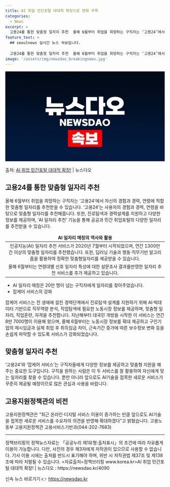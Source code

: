 ```yaml
---
title: AI 취업 민간포털 대대적 확장으로 변화 주목
categories:
  - News
excerpt: >
  고용24를 통한 맞춤형 일자리 추천  올해 6월부터 취업을 희망하는 구직자는 ‘고용24’에서 자신의 경험과 …
feature_text: >
  ## seoulnews 실시간 뉴스 속보입니다.

  고용24를 통한 맞춤형 일자리 추천  올해 6월부터 취업을 희망하는 구직자는 ‘고용24’에서 자신의 경험과 …
image: '/assets/img/newsdao_breakingnews.jpg'
---
```


![뉴스다오 속보](/assets/img/newsdao_breakingnews.jpg)

<p>출처: <a href="https://newsdao.kr/4090" rel="dofollow">AI 취업 민간포털 대대적 확장!</a> | 뉴스다오</p>

<h2 data-ke-size="size26">고용24를 통한 맞춤형 일자리 추천</h2>
<p data-ke-size="size16">올해 6월부터 취업을 희망하는 구직자는 ‘고용24’에서 자신의 경험과 경력, 연령에 적합한 맞춤형 일자리를 추천받을 수 있습니다. ‘고용24’는 사용자의 경험과 경력, 연령을 바탕으로 맞춤형 일자리를 추천해줍니다. 또한, 진로탐색과 경력설계를 지원하고 다양한 정보를 제공하며, ‘AI 일자리 추천’ 기능을 통해 공공과 민간 취업포털의 다양한 일자리를 추천받을 수 있습니다.</p>
<table>
<thead>
<tr>
<td style="text-align: center; height: 17px;"><b>AI 일자리 매칭의 역사와 활용</b></td>
</tr>
</thead>
<tbody>
<tr>
<td style="text-align: center; height: 17px;">인공지능(AI) 일자리 추천 서비스가 2020년 7월부터 시작되었으며, 연간 1300만 건 이상의 맞춤형 일자리를 추천했습니다. 또한, 딥러닝 기술과 행동·직무기반 알고리즘을 활용하여 정확한 맞춤형일자리를 제공받을 수 있습니다.</td>
</tr>
<tr>
<td style="text-align: center; height: 17px;">올해 6월부터는 연령대별 선호 일자리 특성에 대한 설문조사 결과를반영한 일자리 추천 서비스를 추가 제공하고 있습니다.</td>
</tr>
</tbody>
</table>
<ul>
<li>AI 일자리 매칭은 20만 명이 넘는 구직자에게 일자리를 찾아주었습니다.</li>
<li>잡케어 서비스의 강화</li>
</ul>
<p data-ke-size="size16">잡케어 서비스는 전 생애에 걸친 경력단계에서 진로탐색·설계를 지원하기 위해 AI·빅데이터 기반으로 직무역량 분석, 직업탐색에 필요한 노동시장 정보를 제공하며, 맞춤형 일자리, 직업훈련, 자격을 추천합니다. 지난해부터 대국민 개방을 시작한 이 서비스는 연간 8만 7000명이 이용해 왔으며, 올해 6월부터는 노동시장 정보를 확대 제공하고 구인기업의 제시임금과 실제 취업 후 취득임금 차이, 근속기간 증가에 따른 보수정보 변화 등을 손쉽게 파악할 수 있도록 서비스가 강화되었습니다.</p>
<h2 data-ke-size="size26">맞춤형 일자리 추천</h2>
<p data-ke-size="size16">‘고용24’와 ‘잡케어 서비스’는 구직자들에게 다양한 정보를 제공하고 맞춤형 지원을 해주는 중요한 도구입니다. 구직을 원하는 사람은 이 두 서비스를 잘 활용하여 자신에게 맞는 일자리를 찾을 수 있습니다. 뿐만 아니라 앞으로도 AI기술을 접목한 새로운 서비스가 꾸준히 제공될 예정이므로 많은 관심과 사용을 바랍니다.</p>
<h2 data-ke-size="size26">고용지원정책관의 비전</h2>
<p data-ke-size="size16">고용지원정책관은 “최근 온라인·디지털 서비스 이용이 증가하는 만큼 앞으로도 AI기술을 접목한 새로운 서비스를 수요자의 의견을 반영해 확대하겠다”고 밝혔습니다. 고용노동부 고용지원정책관 고용서비스기반과(044-202-7683)</p>
<hr>
<p data-ke-size="size16">정책브리핑의 정책뉴스자료는 「공공누리 제1유형:출처표시」의 조건에 따라 자유롭게 이용이 가능합니다. 다만, 사진의 경우 제3자에게 저작권이 있으므로 사용할 수 없습니다. 기사 이용 시에는 출처를 반드시 표기해야 하며, 위반 시 저작권법 제37조 및 제138조에 따라 처벌될 수 있습니다. <자료출처=정책브리핑 www.korea.kr>AI 취업 민간포털 대대적 확장! | 뉴스다오  : https://newsdao.kr/4090</p>
 

신속 뉴스 바로가기 👉 <a href="https://newsdao.kr" rel="dofollow">https://newsdao.kr</a>


